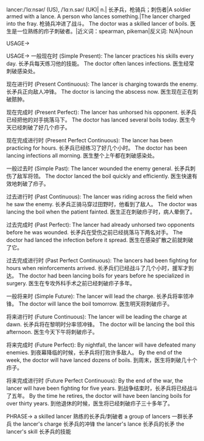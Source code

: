 lancer:/ˈlɑːnsər/ (US), /ˈlɑːn.sər/ (UK)| n.| 长矛兵，枪骑兵；刺伤者|A soldier armed with a lance.  A person who lances something.|The lancer charged into the fray.  枪骑兵冲进了战斗。 The doctor was a skilled lancer of boils.  医生是一位熟练的疖子刺破者。|近义词：spearman, pikeman|反义词: N/A|noun

USAGE->

USAGE->
一般现在时 (Simple Present):
The lancer practices his skills every day. 长矛兵每天练习他的技能。
The doctor often lances infections. 医生经常刺破感染处。

现在进行时 (Present Continuous):
The lancer is charging towards the enemy. 长矛兵正向敌人冲锋。
The doctor is lancing the abscess now. 医生现在正在刺破脓肿。

现在完成时 (Present Perfect):
The lancer has unhorsed his opponent. 长矛兵已经把他的对手挑落马下。
The doctor has lanced several boils today. 医生今天已经刺破了好几个疖子。

现在完成进行时 (Present Perfect Continuous):
The lancer has been practicing for hours. 长矛兵已经练习了好几个小时。
The doctor has been lancing infections all morning. 医生整个上午都在刺破感染处。

一般过去时 (Simple Past):
The lancer wounded the enemy general. 长矛兵刺伤了敌军将领。
The doctor lanced the boil quickly and efficiently. 医生快速有效地刺破了疖子。

过去进行时 (Past Continuous):
The lancer was riding across the field when he saw the enemy. 长矛兵正骑马穿过田野时，他看到了敌人。
The doctor was lancing the boil when the patient fainted. 医生正在刺破疖子时，病人晕倒了。

过去完成时 (Past Perfect):
The lancer had already unhorsed two opponents before he was wounded. 长矛兵在受伤之前已经挑落马下两名对手。
The doctor had lanced the infection before it spread. 医生在感染扩散之前就刺破了它。

过去完成进行时 (Past Perfect Continuous):
The lancers had been fighting for hours when reinforcements arrived. 长矛兵们已经战斗了几个小时，援军才到达。
The doctor had been lancing boils for years before he specialized in surgery.  医生在专攻外科手术之前已经刺破疖子多年。

一般将来时 (Simple Future):
The lancer will lead the charge. 长矛兵将率领冲锋。
The doctor will lance the boil tomorrow. 医生明天将刺破疖子。

将来进行时 (Future Continuous):
The lancer will be leading the charge at dawn. 长矛兵将在黎明时分率领冲锋。
The doctor will be lancing the boil this afternoon. 医生今天下午将刺破疖子。

将来完成时 (Future Perfect):
By nightfall, the lancer will have defeated many enemies. 到夜幕降临的时候，长矛兵将打败许多敌人。
By the end of the week, the doctor will have lanced dozens of boils.  到周末，医生将刺破几十个疖子。


将来完成进行时 (Future Perfect Continuous):
By the end of the war, the lancer will have been fighting for five years. 到战争结束时，长矛兵将已经战斗了五年。
By the time he retires, the doctor will have been lancing boils for over thirty years. 到他退休的时候，医生将已经刺破疖子三十多年了。


PHRASE->
a skilled lancer  熟练的长矛兵/刺破者
a group of lancers 一群长矛兵
the lancer's charge 长矛兵的冲锋
the lancer's lance  长矛兵的长矛
the lancer's skill  长矛兵的技能


